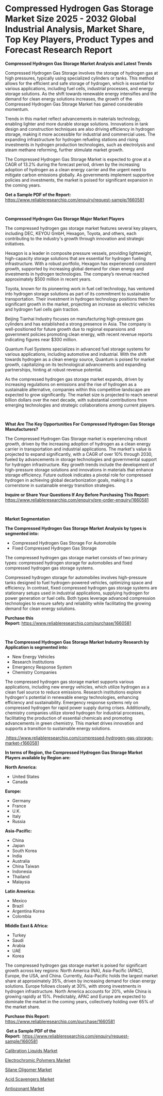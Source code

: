 <p><h1>Compressed Hydrogen Gas Storage Market Size 2025 - 2032 Global Industrial Analysis, Market Share, Top Key Players, Product Types and Forecast Research Report</h1></p><p><strong>Compressed Hydrogen Gas Storage Market Analysis and Latest Trends</strong></p>
<p><p>Compressed Hydrogen Gas Storage involves the storage of hydrogen gas at high pressures, typically using specialized cylinders or tanks. This method allows for the efficient and safe storage of hydrogen, which is essential for various applications, including fuel cells, industrial processes, and energy storage solutions. As the shift towards renewable energy intensifies and the demand for clean energy solutions increases, the growth of the Compressed Hydrogen Gas Storage Market has gained considerable momentum.</p><p>Trends in this market reflect advancements in materials technology, enabling lighter and more durable storage solutions. Innovations in tank design and construction techniques are also driving efficiency in hydrogen storage, making it more accessible for industrial and commercial uses. The expanding infrastructure for hydrogen refueling stations and rising investments in hydrogen production technologies, such as electrolysis and steam methane reforming, further stimulate market growth.</p><p>The Compressed Hydrogen Gas Storage Market is expected to grow at a CAGR of 13.2% during the forecast period, driven by the increasing adoption of hydrogen as a clean energy carrier and the urgent need to mitigate carbon emissions globally. As governments implement supportive policies and investments, the market is poised for significant expansion in the coming years.</p></p>
<p><strong>Get a Sample PDF of the Report:&nbsp;</strong> <a href="https://www.reliableresearchiq.com/enquiry/request-sample/1660581?utm_campaign=120&utm_medium=2&utm_source=Github&utm_content=ia&utm_term=01042025&utm_id=compressed-hydrogen-gas-storage">https://www.reliableresearchiq.com/enquiry/request-sample/1660581</a></p>
<p>&nbsp;</p>
<p><strong>Compressed Hydrogen Gas Storage Major Market Players</strong></p>
<p><p>The compressed hydrogen gas storage market features several key players, including DEC, KEYOU GmbH, Hexagon, Toyota, and others, each contributing to the industry's growth through innovation and strategic initiatives.</p><p>Hexagon is a leader in composite pressure vessels, providing lightweight, high-capacity storage solutions that are essential for hydrogen fueling infrastructure. With a robust portfolio, Hexagon has experienced consistent growth, supported by increasing global demand for clean energy and investments in hydrogen technologies. The company’s revenue reached approximately $500 million in recent years.</p><p>Toyota, known for its pioneering work in fuel cell technology, has ventured into hydrogen storage solutions as part of its commitment to sustainable transportation. Their investment in hydrogen technology positions them for significant growth in the market, projecting an increase as electric vehicles and hydrogen fuel cells gain traction. </p><p>Beijing Tianhai Industry focuses on manufacturing high-pressure gas cylinders and has established a strong presence in Asia. The company is well-positioned for future growth due to regional expansions and government policies promoting clean energy, with recent revenue reports indicating figures near $300 million.</p><p>Quantum Fuel Systems specializes in advanced fuel storage systems for various applications, including automotive and industrial. With the shift towards hydrogen as a clean energy source, Quantum is poised for market growth, capitalizing on its technological advancements and expanding partnerships, hinting at robust revenue potential.</p><p>As the compressed hydrogen gas storage market expands, driven by increasing regulations on emissions and the rise of hydrogen as a sustainable alternative, companies within this competitive landscape are expected to grow significantly. The market size is projected to reach several billion dollars over the next decade, with substantial contributions from emerging technologies and strategic collaborations among current players.</p></p>
<p>&nbsp;</p>
<p><strong>What Are The Key Opportunities For Compressed Hydrogen Gas Storage Manufacturers?</strong></p>
<p><p>The Compressed Hydrogen Gas Storage market is experiencing robust growth, driven by the increasing adoption of hydrogen as a clean energy carrier in transportation and industrial applications. The market's value is projected to expand significantly, with a CAGR of over 10% through 2030, fueled by advancements in storage technologies and governmental support for hydrogen infrastructure. Key growth trends include the development of high-pressure storage solutions and innovations in materials that enhance storage efficiency. Future outlook indicates a pivotal role for compressed hydrogen in achieving global decarbonization goals, making it a cornerstone in sustainable energy transition strategies.</p></p>
<p><strong>Inquire or Share Your Questions If Any Before Purchasing This Report:</strong> <a href="https://www.reliableresearchiq.com/enquiry/pre-order-enquiry/1660581?utm_campaign=120&utm_medium=2&utm_source=Github&utm_content=ia&utm_term=01042025&utm_id=compressed-hydrogen-gas-storage">https://www.reliableresearchiq.com/enquiry/pre-order-enquiry/1660581</a></p>
<p>&nbsp;</p>
<p><strong>Market Segmentation</strong></p>
<p><strong>The Compressed Hydrogen Gas Storage Market Analysis by types is segmented into:</strong></p>
<p><ul><li>Compressed Hydrogen Gas Storage For Automobile</li><li>Fixed Compressed Hydrogen Gas Storage</li></ul></p>
<p><p>The compressed hydrogen gas storage market consists of two primary types: compressed hydrogen storage for automobiles and fixed compressed hydrogen gas storage systems. </p><p>Compressed hydrogen storage for automobiles involves high-pressure tanks designed to fuel hydrogen-powered vehicles, optimizing space and efficiency. In contrast, fixed compressed hydrogen gas storage systems are stationary setups used in industrial applications, supplying hydrogen for power generation or fuel cells. Both types leverage advanced compression technologies to ensure safety and reliability while facilitating the growing demand for clean energy solutions.</p></p>
<p><strong>Purchase this Report:&nbsp;</strong><a href="https://www.reliableresearchiq.com/purchase/1660581?utm_campaign=120&utm_medium=2&utm_source=Github&utm_content=ia&utm_term=01042025&utm_id=compressed-hydrogen-gas-storage">https://www.reliableresearchiq.com/purchase/1660581</a></p>
<p>&nbsp;</p>
<p><strong>The Compressed Hydrogen Gas Storage Market Industry Research by Application is segmented into:</strong></p>
<p><ul><li>New Energy Vehicles</li><li>Research Institutions</li><li>Emergency Response System</li><li>Chemistry Companies</li></ul></p>
<p><p>The compressed hydrogen gas storage market supports various applications, including new energy vehicles, which utilize hydrogen as a clean fuel source to reduce emissions. Research institutions explore hydrogen's potential in renewable energy technologies, enhancing efficiency and sustainability. Emergency response systems rely on compressed hydrogen for rapid power supply during crises. Additionally, chemistry companies utilize stored hydrogen for industrial processes, facilitating the production of essential chemicals and promoting advancements in green chemistry. This market drives innovation and supports a transition to sustainable energy solutions.</p></p>
<p><a href="https://www.reliableresearchiq.com/compressed-hydrogen-gas-storage-market-r1660581?utm_campaign=120&utm_medium=2&utm_source=Github&utm_content=ia&utm_term=01042025&utm_id=compressed-hydrogen-gas-storage">&nbsp;https://www.reliableresearchiq.com/compressed-hydrogen-gas-storage-market-r1660581</a></p>
<p><strong>In terms of Region, the Compressed Hydrogen Gas Storage Market Players available by Region are:</strong></p>
<p>
    <p> <strong> North America: </strong>
        <ul>
            <li>United States</li>
            <li>Canada</li>
        </ul>
        </p> 
    <p> <strong> Europe: </strong>
        <ul>
            <li>Germany</li>
            <li>France</li>
            <li>U.K.</li>
            <li>Italy</li>
            <li>Russia</li>
        </ul>
        </p> 
    <p> <strong> Asia-Pacific: </strong>
        <ul>
            <li>China</li>
            <li>Japan</li>
            <li>South Korea</li>
            <li>India</li>
            <li>Australia</li>
            <li>China Taiwan</li>
            <li>Indonesia</li>
            <li>Thailand</li>
            <li>Malaysia</li>
        </ul>
        </p> 
    <p> <strong> Latin America: </strong>
        <ul>
            <li>Mexico</li>
            <li>Brazil</li>
            <li>Argentina Korea</li>
            <li>Colombia</li>
        </ul>
        </p> 
    <p> <strong> Middle East & Africa: </strong>
        <ul>
            <li>Turkey</li>
            <li>Saudi</li>
            <li>Arabia</li>
            <li>UAE</li>
            <li>Korea</li>
        </ul>
    </p>
    </p>
<p><p>The compressed hydrogen gas storage market is poised for significant growth across key regions: North America (NA), Asia-Pacific (APAC), Europe, the USA, and China. Currently, Asia-Pacific holds the largest market share at approximately 35%, driven by increasing demand for clean energy solutions. Europe follows closely at 30%, with strong investments in hydrogen infrastructure. North America accounts for 20%, while China is growing rapidly at 15%. Predictably, APAC and Europe are expected to dominate the market in the coming years, collectively holding over 65% of the market share.</p></p>
<p><strong>Purchase this Report: </strong><a href="https://www.reliableresearchiq.com/purchase/1660581?utm_campaign=120&utm_medium=2&utm_source=Github&utm_content=ia&utm_term=01042025&utm_id=compressed-hydrogen-gas-storage">https://www.reliableresearchiq.com/purchase/1660581</a></p>
<p>&nbsp;<strong>Get a Sample PDF of the Report:&nbsp;&nbsp;</strong><a href="https://www.reliableresearchiq.com/enquiry/request-sample/1660581?utm_campaign=120&utm_medium=2&utm_source=Github&utm_content=ia&utm_term=01042025&utm_id=compressed-hydrogen-gas-storage">https://www.reliableresearchiq.com/enquiry/request-sample/1660581</a></p>
<p><strong></strong></p>
<p><p><a href="https://github.com/kabotcaddoub/Market-Research-Report-List-1/blob/main/calibration-liquids-market.md?utm_campaign=120&utm_medium=2&utm_source=Github&utm_content=ia&utm_term=01042025&utm_id=compressed-hydrogen-gas-storage">Calibration Liquids Market</a></p><p><a href="https://github.com/duskodazzi34/Market-Research-Report-List-1/blob/main/electrochromic-polymers-market.md?utm_campaign=120&utm_medium=2&utm_source=Github&utm_content=ia&utm_term=01042025&utm_id=compressed-hydrogen-gas-storage">Electrochromic Polymers Market</a></p><p><a href="https://github.com/kimomeifbnu26/Market-Research-Report-List-1/blob/main/silane-oligomer-market.md?utm_campaign=120&utm_medium=2&utm_source=Github&utm_content=ia&utm_term=01042025&utm_id=compressed-hydrogen-gas-storage">Silane Oligomer Market</a></p><p><a href="https://github.com/forttgoddym7/Market-Research-Report-List-1/blob/main/acid-scavengers-market.md?utm_campaign=120&utm_medium=2&utm_source=Github&utm_content=ia&utm_term=01042025&utm_id=compressed-hydrogen-gas-storage">Acid Scavengers Market</a></p><p><a href="https://github.com/daddskokenk4/Market-Research-Report-List-1/blob/main/antiozonant-market.md?utm_campaign=120&utm_medium=2&utm_source=Github&utm_content=ia&utm_term=01042025&utm_id=compressed-hydrogen-gas-storage">Antiozonant Market</a></p></p>